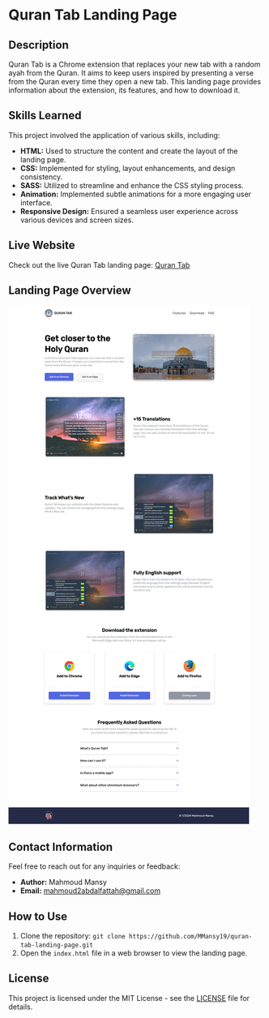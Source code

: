 # Quran Tab Landing Page

## Description
Quran Tab is a Chrome extension that replaces your new tab with a random ayah from the Quran. It aims to keep users inspired by presenting a verse from the Quran every time they open a new tab. This landing page provides information about the extension, its features, and how to download it.

## Skills Learned
This project involved the application of various skills, including:
- **HTML:** Used to structure the content and create the layout of the landing page.
- **CSS:** Implemented for styling, layout enhancements, and design consistency.
- **SASS:** Utilized to streamline and enhance the CSS styling process.
- **Animation:** Implemented subtle animations for a more engaging user interface.
- **Responsive Design:** Ensured a seamless user experience across various devices and screen sizes.

## Live Website
Check out the live Quran Tab landing page: [Quran Tab](https://quran-tab-landing-page.netlify.app)

## Landing Page Overview
![Quran Tab Landing Page](images/page.jpeg)

## Contact Information
Feel free to reach out for any inquiries or feedback:
- **Author:** Mahmoud Mansy
- **Email:** [mahmoud2abdalfattah@gmail.com](mailto:mahmoud2abdalfattah@gmail.com)

## How to Use
1. Clone the repository: `git clone https://github.com/MMansy19/quran-tab-landing-page.git`
2. Open the `index.html` file in a web browser to view the landing page.



## License
This project is licensed under the MIT License - see the [LICENSE](LICENSE) file for details.

